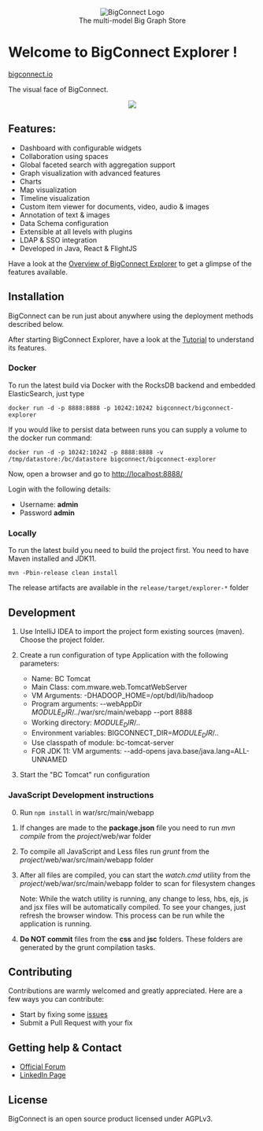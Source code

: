 <p align="center">
  <img src="https://github.com/bigconnect/bigconnect/raw/master/docs/logo.png" alt="BigConnect Logo"/>
  <br>
  The multi-model Big Graph Store<br>
</p>

# Welcome to BigConnect Explorer !
[bigconnect.io](https://bigconnect.io)

The visual face of BigConnect.

<p align="center">
   <img src="https://uploads-ssl.webflow.com/5fd0eb9e564ba4f3491a33d0/5fe1cbc41a9717f97cda5dd1_explorer-min.png"/>
</p>

## Features:
* Dashboard with configurable widgets
* Collaboration using spaces
* Global faceted search with aggregation support
* Graph visualization with advanced features
* Charts
* Map visualization
* Timeline visualization
* Custom item viewer for documents, video, audio & images
* Annotation of text & images
* Data Schema configuration
* Extensible at all levels with plugins
* LDAP & SSO integration
* Developed in Java, React & FlightJS

Have a look at the [Overview of BigConnect Explorer](https://docs.bigconnect.io/cloud/bigconnect-explorer) to get a glimpse
of the features available.

## Installation
BigConnect can be run just about anywhere using the deployment methods described below. 

After starting BigConnect Explorer, have a look at the [Tutorial](https://docs.bigconnect.io/tutorials/bigconnect-explorer) 
to understand its features.

### Docker
To run the latest build via Docker with the RocksDB backend and embedded ElasticSearch, just type
```
docker run -d -p 8888:8888 -p 10242:10242 bigconnect/bigconnect-explorer
```
If you would like to persist data between runs you can supply a volume to the docker run command:
```
docker run -d -p 10242:10242 -p 8888:8888 -v /tmp/datastore:/bc/datastore bigconnect/bigconnect-explorer
```
Now, open a browser and go to [http://localhost:8888/](http://localhost:8888/)

Login with the following details:
- Username: **admin**
- Password **admin**

### Locally
To run the latest build you need to build the project first. You need to have Maven installed and JDK11.
```
mvn -Pbin-release clean install
```
The release artifacts are available in the ```release/target/explorer-*``` folder

##	Development

1. Use IntelliJ IDEA to import the project form existing sources (maven). Choose the project folder.
2. Create a run configuration of type Application with the following parameters:
    * Name: BC Tomcat
    * Main Class: com.mware.web.TomcatWebServer
    * VM Arguments: -DHADOOP_HOME=/opt/bdl/lib/hadoop
    * Program arguments: --webAppDir $MODULE_DIR$/../war/src/main/webapp --port 8888
    * Working directory: $MODULE_DIR$/..
    * Environment variables: BIGCONNECT_DIR=$MODULE_DIR$/..
    * Use classpath of module: bc-tomcat-server
    * FOR JDK 11: VM arguments: --add-opens java.base/java.lang=ALL-UNNAMED

4. Start the "BC Tomcat" run configuration

###	JavaScript Development instructions
0. Run <code>npm install</code> in war/src/main/webapp
1. If changes are made to the <b>package.json</b> file you need to run <i>mvn compile</i> from the <i>project</i>/web/war folder
2. To compile all JavaScript and Less files run <i>grunt</i> from the <i>project</i>/web/war/src/main/webapp folder
3. After all files are compiled, you can start the <i>watch.cmd</i> utility from the <i>project</i>/web/war/src/main/webapp folder to scan for filesystem changes

    Note: While the watch utility is running, any change to less, hbs, ejs, js and jsx files will be automatically compiled.
    To see your changes, just refresh the browser window. This process can be run while the application is running.

4. <b>Do NOT commit</b> files from the <b>css</b> and <b>jsc</b> folders. These folders are generated by the grunt compilation tasks.

## Contributing
Contributions are warmly welcomed and greatly appreciated. Here are a few ways you can contribute:

* Start by fixing some [issues](https://github.com/bigconnect/bigconnect/issues?q=is%3Aissue+is%3Aopen)
* Submit a Pull Request with your fix

## Getting help & Contact
* [Official Forum](https://community.bigconnect.io/)
* [LinkedIn Page](https://www.linkedin.com/company/bigconnectcloud/)

## License
BigConnect is an open source product licensed under AGPLv3.
